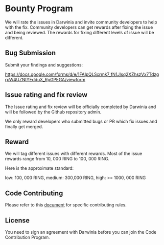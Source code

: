 # Bounty Program

We will rate the issues in Darwinia and invite community developers to help with the fix. Community developers can get rewards after fixing the issue and being reviewed. The rewards for fixing different levels of issue will be different.

## Bug Submission

Submit your findings and suggestions:

https://docs.google.com/forms/d/e/1FAIpQLScrmk7_fN1JIsq2XZhszVx7TdzgrpW4UZNtYEdduX_RpGPEGA/viewform

## Issue rating and fix review

The Issue rating and fix review will be officially completed by Darwinia and will be followed by the Github repository admin.

We only reward developers who submitted bugs or PR which fix issues and finally get merged.

## Reward

We will tag different issues with different rewards. Most of the issue rewards range from 10, 000 RING to 100, 000 RING.

Here is the approximate standard:

  low: 100, 000 RING,
  medium: 300,000 RING,
  high: >= 1000, 000 RING

## Code Contributing

Please refer to this [document](https://github.com/darwinia-network/darwinia/blob/main/docs/CONTRIBUTING.adoc) for specific contributing rules.

## License

You need to sign an agreement with Darwinia before you can join the Code Contribution Program.
